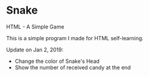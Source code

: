 # Snake
HTML - A Simple Game

This is a simple program I made for HTML self-learning.

Update on Jan 2, 2019:
- Change the color of Snake's Head
- Show the number of received candy at the end
